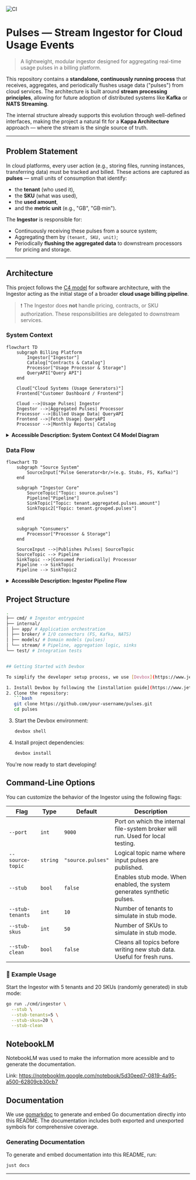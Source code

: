 ![CI](https://github.com/goriok/pulses/actions/workflows/build.yml/badge.svg)

# Pulses — Stream Ingestor for Cloud Usage Events

> A lightweight, modular ingestor designed for aggregating real-time usage pulses in a billing platform.

This repository contains a **standalone, continuously running process** that receives, aggregates, and periodically flushes usage data ("pulses") from cloud services. The architecture is built around **stream processing principles**, allowing for future adoption of distributed systems like **Kafka** or **NATS Streaming**.

The internal structure already supports this evolution through well-defined interfaces, making the project a natural fit for a **Kappa Architecture** approach — where the stream is the single source of truth.

---

## Problem Statement

In cloud platforms, every user action (e.g., storing files, running instances, transferring data) must be tracked and billed. These actions are captured as **pulses** — small units of consumption that identify:

- the **tenant** (who used it),
- the **SKU** (what was used),
- the **used amount**,
- and the **metric unit** (e.g., "GB", "GB·min").

The **Ingestor** is responsible for:

- Continuously receiving these pulses from a source system;
- Aggregating them by `(tenant, SKU, unit)`;
- Periodically **flushing the aggregated data** to downstream processors for pricing and storage.

---

## Architecture

This project follows the [C4 model](https://c4model.com) for software architecture, with the Ingestor acting as the initial stage of a broader **cloud usage billing pipeline**.

> ❗ The Ingestor does **not** handle pricing, contracts, or SKU authorization. These responsibilities are delegated to downstream services.

### System Context

```mermaid
flowchart TD
    subgraph Billing Platform
        Ingestor["Ingestor"]
        Catalog["Contracts & Catalog"]
        Processor["Usage Processor & Storage"]
        QueryAPI["Query API"]
    end

    Cloud["Cloud Systems (Usage Generators)"]
    Frontend["Customer Dashboard / Frontend"]

    Cloud -->|Usage Pulses| Ingestor
    Ingestor -->|Aggregated Pulses| Processor
    Processor -->|Billed Usage Data| QueryAPI
    Frontend -->|Fetch Usage| QueryAPI
    Processor -->|Monthly Reports| Catalog
```

<details> <summary><strong> Accessible Description: System Context C4 Model Diagram</strong></summary>

    Cloud Systems generate usage pulses and send them to the Ingestor.

    The Ingestor aggregates the pulses and forwards them to the Usage Processor & Storage.

    The Processor converts the data into billed usage, which is exposed through the Query API.

    The Frontend Dashboard queries the Query API to fetch usage data for customers.

    The Processor also produces Monthly Reports sent to the Contracts & Catalog, which manages usage plans and contractual logic.

</details>

### Data Flow

```mermaid
flowchart TD
    subgraph "Source System"
        SourceInput["Pulse Generator<br/>(e.g. Stubs, FS, Kafka)"]
    end

    subgraph "Ingestor Core"
        SourceTopic["Topic: source.pulses"]
        Pipeline["Pipeline"]
        SinkTopic["Topic: tenant.aggregated.pulses.amount"]
        SinkTopic2["Topic: tenant.grouped.pulses"]

    end

    subgraph "Consumers"
        Processor["Processor & Storage"]
    end

    SourceInput -->|Publishes Pulses| SourceTopic
    SourceTopic --> Pipeline
    SinkTopic -->|Consumed Periodically| Processor
    Pipeline --> SinkTopic
    Pipeline --> SinkTopic2
```

<details> <summary><strong>Accessible Description: Ingestor Pipeline Flow</strong></summary>

    A Pulse Generator (like a stub, file system, or Kafka source) produces usage pulses and publishes them to the topic source.pulses.

    The Ingestor Pipeline reads from this source topic.

    It processes the incoming data and writes results to two output topics:

        tenant.aggregated.pulses.amount: used for consumption by the Processor & Storage.

        tenant.grouped.pulses: for other use cases (e.g., grouping or analytics).

    The Processor periodically consumes data from the aggregated.pulses.amount topic for billing and storage.

</details>

## Project Structure

````bash
.
├── cmd/ # Ingestor entrypoint
├── internal/
│ ├── app/ # Application orchestration
│ ├── broker/ # I/O connectors (FS, Kafka, NATS)
│ ├── models/ # Domain models (pulses)
│ └── stream/ # Pipeline, aggregation logic, sinks
└── test/ # Integration tests


## Getting Started with Devbox

To simplify the developer setup process, we use [Devbox](https://www.jetpack.io/devbox/). Follow these steps to get started:

1. Install Devbox by following the [installation guide](https://www.jetpack.io/devbox/docs/install/).
2. Clone the repository:
   ```bash
   git clone https://github.com/your-username/pulses.git
   cd pulses
````

3. Start the Devbox environment:
   ```bash
   devbox shell
   ```
4. Install project dependencies:
   ```bash
   devbox install
   ```

You're now ready to start developing!

## Command-Line Options

You can customize the behavior of the Ingestor using the following flags:

| Flag             | Type     | Default           | Description                                                                     |
| ---------------- | -------- | ----------------- | ------------------------------------------------------------------------------- |
| `--port`         | `int`    | `9000`            | Port on which the internal file-system broker will run. Used for local testing. |
| `--source-topic` | `string` | `"source.pulses"` | Logical topic name where input pulses are published.                            |
| `--stub`         | `bool`   | `false`           | Enables stub mode. When enabled, the system generates synthetic pulses.         |
| `--stub-tenants` | `int`    | `10`              | Number of tenants to simulate in stub mode.                                     |
| `--stub-skus`    | `int`    | `50`              | Number of SKUs to simulate in stub mode.                                        |
| `--stub-clean`   | `bool`   | `false`           | Cleans all topics before writing new stub data. Useful for fresh runs.          |

### 🧪 Example Usage

Start the Ingestor with 5 tenants and 20 SKUs (randomly generated) in stub mode:

```bash
go run ./cmd/ingestor \
  --stub \
  --stub-tenants=5 \
  --stub-skus=20 \
  --stub-clean
```

## NotebookLM

NotebookLM was used to make the information more acessible and to generate the documentation.

Link: https://notebooklm.google.com/notebook/5d30eed7-0819-4a95-a500-62809cb30cb7

## Documentation

We use [gomarkdoc](https://github.com/princjef/gomarkdoc) to generate and embed Go documentation directly into this README. The documentation includes both exported and unexported symbols for comprehensive coverage.

### Generating Documentation

To generate and embed documentation into this README, run:

```bash
just docs
```

---

<!-- gomarkdoc:embed:start -->

<!-- Code generated by gomarkdoc. DO NOT EDIT -->

<!-- gomarkdoc:embed:end -->
